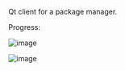 Qt client for a package manager.

Progress:

![image](https://user-images.githubusercontent.com/20123683/103166351-2e088c00-47ef-11eb-8b37-e591c16d3399.png)

![image](https://user-images.githubusercontent.com/20123683/103171028-e4339c00-4816-11eb-9d5a-1bafd3812ee2.png)
